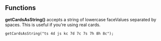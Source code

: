 ## Functions
**getCardsAsString()** accepts a string of lowercase faceValues separated by spaces. This is useful if you're using real cards.

```
getCardsAsString("ts 4d js kc 7d 7c 7s 7h 8h 8c");
```